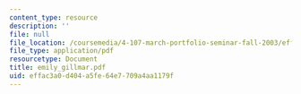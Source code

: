 ```yaml
---
content_type: resource
description: ''
file: null
file_location: /coursemedia/4-107-march-portfolio-seminar-fall-2003/effac3a0d404a5fe64e7709a4aa1179f_emily_gillmar.pdf
file_type: application/pdf
resourcetype: Document
title: emily_gillmar.pdf
uid: effac3a0-d404-a5fe-64e7-709a4aa1179f
---
```

